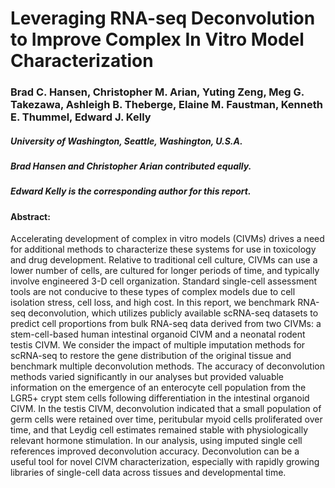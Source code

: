 
# Leveraging RNA-seq Deconvolution to Improve Complex In Vitro Model Characterization


### Brad C. Hansen, Christopher M. Arian, Yuting Zeng, Meg G. Takezawa, Ashleigh B. Theberge, Elaine M. Faustman, Kenneth E. Thummel, Edward J. Kelly

##### University of Washington, Seattle, Washington, U.S.A.


##### Brad Hansen and Christopher Arian contributed equally.
##### Edward Kelly is the corresponding author for this report.





#### Abstract:

Accelerating development of complex in vitro models (CIVMs) drives a need for additional methods to characterize these systems for use in toxicology and drug development. Relative to traditional cell culture, CIVMs can use a lower number of cells, are cultured for longer periods of time, and typically involve engineered 3-D cell organization. Standard single-cell assessment tools are not conducive to these types of complex models due to cell isolation stress, cell loss, and high cost. In this report, we benchmark RNA-seq deconvolution, which utilizes publicly available scRNA-seq datasets to predict cell proportions from bulk RNA-seq data derived from two CIVMs: a stem-cell-based human intestinal organoid CIVM and a neonatal rodent testis CIVM. We consider the impact of multiple imputation methods for scRNA-seq to restore the gene distribution of the original tissue and benchmark multiple deconvolution methods. The accuracy of deconvolution methods varied significantly in our analyses but provided valuable information on the emergence of an enterocyte cell population from the LGR5+ crypt stem cells following differentiation in the intestinal organoid CIVM. In the testis CIVM, deconvolution indicated that a small population of germ cells were retained over time, peritubular myoid cells proliferated over time, and that Leydig cell estimates remained stable with physiologically relevant hormone stimulation. In our analysis, using imputed single cell references improved deconvolution accuracy. Deconvolution can be a useful tool for novel CIVM characterization, especially with rapidly growing libraries of single-cell data across tissues and developmental time.

